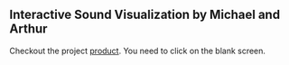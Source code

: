 ## Interactive Sound Visualization by Michael and Arthur


Checkout the project [product](https://michaelyhuang23.github.io/Sound-Vis/). You need to click on the blank screen.


